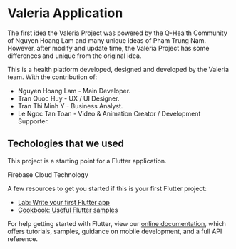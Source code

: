 # Valeria Application

The first idea the Valeria Project was powered by the Q-Health Community of Nguyen Hoang Lam and many unique ideas of Pham Trung Nam. However, after modify and update time, the Valeria Project has some differences and unique from the original idea.

This is a health platform developed, designed and developed by the Valeria team. With the contribution of:
+ Nguyen Hoang Lam - Main Developer.
+ Tran Quoc Huy - UX / UI Designer.
+ Tran Thi Minh Y - Business Analyst.
+ Le Ngoc Tan Toan - Video & Animation Creator / Development Supporter.

## Techologies that we used

This project is a starting point for a Flutter application.

Firebase Cloud Technology

A few resources to get you started if this is your first Flutter project:

- [Lab: Write your first Flutter app](https://flutter.dev/docs/get-started/codelab)
- [Cookbook: Useful Flutter samples](https://flutter.dev/docs/cookbook)

For help getting started with Flutter, view our
[online documentation](https://flutter.dev/docs), which offers tutorials,
samples, guidance on mobile development, and a full API reference.
